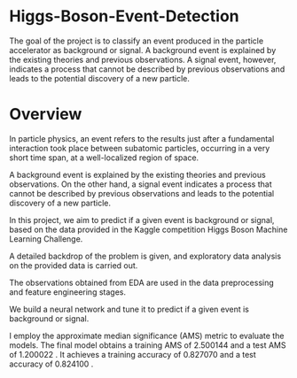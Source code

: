 # Higgs-Boson-Event-Detection
The goal of the project is to classify an event produced in the particle accelerator as background or signal. A background event is explained by the existing theories and previous observations. A signal event, however, indicates a process that cannot be described by previous observations and leads to the potential discovery of a new particle.


# Overview
In particle physics, an event refers to the results just after a fundamental interaction took place between subatomic particles, occurring in a very short time span, at a well-localized region of space.

A background event is explained by the existing theories and previous observations. On the other hand, a signal event indicates a process that cannot be described by previous observations and leads to the potential discovery of a new particle.

In this project, we aim to predict if a given event is background or signal, based on the data provided in the Kaggle competition Higgs Boson Machine Learning Challenge.

A detailed backdrop of the problem is given, and exploratory data analysis on the provided data is carried out.

The observations obtained from EDA are used in the data preprocessing and feature engineering stages.

We build a neural network and tune it to predict if a given event is background or signal.

I employ the approximate median significance (AMS) metric to evaluate the models. The final model obtains a training AMS of 2.500144 and a test AMS of 1.200022
. It achieves a training accuracy of 0.827070 and a test accuracy of 0.824100
.
